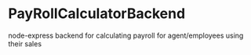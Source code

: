 # PayRollCalculatorBackend
node-express backend for calculating payroll for agent/employees using their sales
